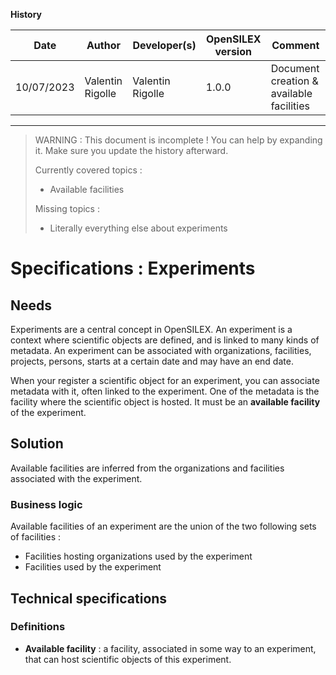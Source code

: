 **History**

| Date       | Author           | Developer(s)     | OpenSILEX version | Comment                                  |
|------------|------------------|------------------|-------------------|------------------------------------------|
| 10/07/2023 | Valentin Rigolle | Valentin Rigolle | 1.0.0             | Document creation & available facilities |

---

> WARNING : This document is incomplete ! You can help by expanding it. Make sure you update the history afterward.
>
> Currently covered topics :
>
> - Available facilities
>
> Missing topics :
>
> - Literally everything else about experiments

# Specifications : Experiments

## Needs

Experiments are a central concept in OpenSILEX. An experiment is a context where scientific objects are defined, and
is linked to many kinds of metadata. An experiment can be associated with organizations, facilities, projects,
persons, starts at a certain date and may have an end date.

When your register a scientific object for an experiment, you can associate metadata with it, often linked to the
experiment. One of the metadata is the facility where the scientific object is hosted. It must be an **available
facility** of the experiment.

## Solution

Available facilities are inferred from the organizations and facilities associated with the experiment.

### Business logic

Available facilities of an experiment are the union of the two following sets of facilities :

- Facilities hosting organizations used by the experiment
- Facilities used by the experiment

## Technical specifications

### Definitions

- **Available facility** : a facility, associated in some way to an experiment, that can host scientific objects of this
  experiment.